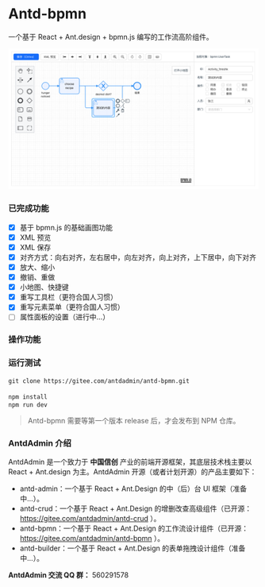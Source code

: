 # Antd-bpmn

一个基于 React + Ant.design + bpmn.js 编写的工作流高阶组件。

![](./docs/assets/images/01.png)


### 已完成功能
- [x] 基于 bpmn.js 的基础画图功能
- [x] XML 预览
- [x] XML 保存
- [x] 对齐方式：向右对齐，左右居中，向左对齐，向上对齐，上下居中，向下对齐
- [x] 放大、缩小
- [x] 撤销、重做
- [x] 小地图、快捷键
- [x] 重写工具栏（更符合国人习惯）
- [x] 重写元素菜单（更符合国人习惯）
- [ ] 属性面板的设置（进行中...）

### 操作功能
### 运行测试

```shell
git clone https://gitee.com/antdadmin/antd-bpmn.git

npm install
npm run dev
```

> Antd-bpmn 需要等第一个版本 release 后，才会发布到 NPM 仓库。

### AntdAdmin 介绍

AntdAdmin 是一个致力于 **中国信创** 产业的前端开源框架，其底层技术栈主要以 React + Ant.design 为主。AntdAdmin 开源（或者计划开源）的产品主要如下：


- antd-admin：一个基于 React + Ant.Design 的中（后）台 UI 框架（准备中...）。
- antd-crud：一个基于 React + Ant.Design 的增删改查高级组件（已开源：https://gitee.com/antdadmin/antd-crud ）。
- antd-bpmn：一个基于 React + Ant.Design 的工作流设计组件（已开源：https://gitee.com/antdadmin/antd-bpmn ）。
- antd-builder：一个基于 React + Ant.Design 的表单拖拽设计组件（准备中...）。


**AntdAdmin 交流 QQ 群：** 560291578
